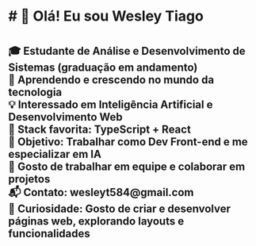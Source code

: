 <h1># 👋 Olá! Eu sou Wesley Tiago<h1/>

<h2>🎓 Estudante de Análise e Desenvolvimento de Sistemas (graduação em andamento)<br>
🌱 Aprendendo e crescendo no mundo da tecnologia  <br>
💡 Interessado em Inteligência Artificial e Desenvolvimento Web <br> 
🧰 Stack favorita: TypeScript + React  <br>
🚀 Objetivo: Trabalhar como Dev Front-end e me especializar em IA  <br>
🤝 Gosto de trabalhar em equipe e colaborar em projetos  <br>
📬 Contato: wesleyt584@gmail.com  <br>
🎨 Curiosidade: Gosto de criar e desenvolver páginas web, explorando layouts e funcionalidades<h2/>

<!-- GitHub Stats (opcional, pode adicionar se quiser mostrar métricas visuais)
![Wesley's GitHub stats](https://github-readme-stats.vercel.app/api?username=wesleyt584&show_icons=true&theme=radical)
-->

<!-- Ícones de tecnologias (opcional)
## 🛠️ Tecnologias e Ferramentas
![TypeScript](https://img.shields.io/badge/-TypeScript-3178C6?style=flat&logo=typescript&logoColor=white)
![React](https://img.shields.io/badge/-React-61DAFB?style=flat&logo=react&logoColor=white)
-->
